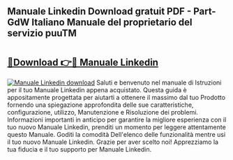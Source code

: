 ## Manuale Linkedin Download gratuit PDF - Part-GdW Italiano Manuale del proprietario del servizio puuTM

# <h2><a href="http://dfesqu.blite.top/?on=Manuale+Linkedin">🔗Download 👉🔴 Manuale Linkedin</a></h2>

[![Manuale Linkedin download](https://i.imgur.com/lujVjoI.png)](http://dfesqu.blite.top/?on=Manuale+Linkedin)
Saluti e benvenuto nel manuale di Istruzioni per il tuo Manuale Linkedin appena acquistato. Questa guida è appositamente progettata per aiutarti a ottenere il massimo dal tuo Prodotto fornendo una spiegazione approfondita delle sue caratteristiche, configurazione, utilizzo, Manutenzione e Risoluzione dei problemi. Informazioni importanti in anticipo per garantire la migliore esperienza con il tuo nuovo Manuale Linkedin, prenditi un momento per leggere attentamente questo Manuale. Goditi la comodità Dell'elenco delle funzionalità mentre usi il tuo nuovo Manuale Linkedin. Grazie per aver scelto noi! Apprezziamo la tua fiducia e il tuo supporto per Manuale Linkedin.
